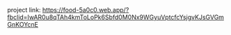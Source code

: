  project link: https://food-5a0c0.web.app/?fbclid=IwAR0u8qTAh4kmToLoPk6Sbfd0M0Nx9WGyuVptcfcYsjgvKJsGVGmGnKOYcnE

